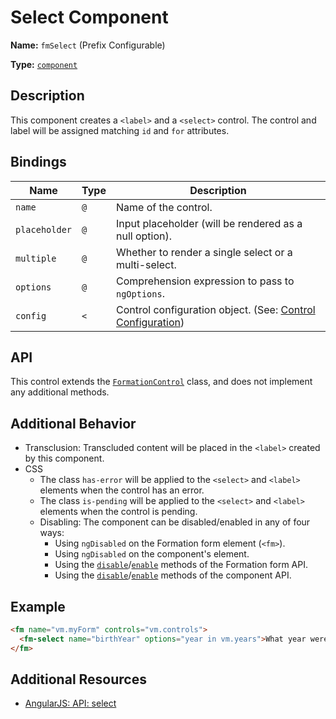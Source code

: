 # Select Component

**Name:** `fmSelect` (Prefix Configurable)

**Type:** [`component`](https://docs.angularjs.org/guide/component)

## Description

This component creates a `<label>` and a `<select>` control. The control and label will be assigned matching `id` and `for` attributes.

## Bindings

|Name|Type|Description|
|---|---|---|
|`name`|`@`|Name of the control.|
|`placeholder`|`@`|Input placeholder (will be rendered as a null option).|
|`multiple`|`@`|Whether to render a single select or a multi-select.|
|`options`|`@`|Comprehension expression to pass to `ngOptions`.|
|`config`|`<`|Control configuration object. (See: [Control Configuration](/packages/formation/src/classes/FormationControl#control-configuration))|

## API

This control extends the [`FormationControl`](/packages/formation/src/classes/FormationControl) class, and does not implement any additional methods.

## Additional Behavior

- Transclusion: Transcluded content will be placed in the `<label>` created by this component.
- CSS
  - The class `has-error` will be applied to the `<select>` and `<label>` elements when the control has an error.
  - The class `is-pending` will be applied to the `<select>` and `<label>` elements when the control is pending.
  - Disabling: The component can be disabled/enabled in any of four ways:
    - Using `ngDisabled` on the Formation form element (`<fm>`).
    - Using `ngDisabled` on the component's element.
    - Using the [`disable`](https://github.com/darkobits/formation/tree/canary/src/components/Form#disable)/[`enable`](https://github.com/darkobits/formation/tree/canary/src/components/Form#enable) methods of the Formation form API.
    - Using the [`disable`](/packages/formation/src/classes/FormationControl#disable)/[`enable`](/packages/formation/src/classes/FormationControl#enable) methods of the component API.

## Example

```html
<fm name="vm.myForm" controls="vm.controls">
  <fm-select name="birthYear" options="year in vm.years">What year were you born in?</fm-select>
</fm>
```

## Additional Resources

- [AngularJS: API: select](https://docs.angularjs.org/api/ng/directive/select)
